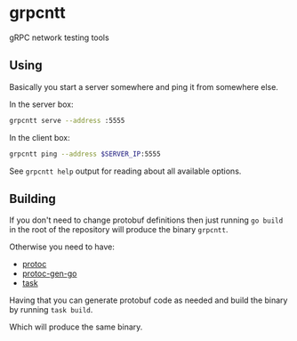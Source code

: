 # grpcntt

gRPC network testing tools

## Using

Basically you start a server somewhere and ping it from somewhere else.

In the server box:

```sh
grpcntt serve --address :5555
```

In the client box:

```sh
grpcntt ping --address $SERVER_IP:5555
```

See `grpcntt help` output for reading about all available options.

## Building

If you don't need to change protobuf definitions then just running `go build` in
the root of the repository will produce the binary `grpcntt`.

Otherwise you need to have:

- [protoc](https://developers.google.com/protocol-buffers/docs/downloads.html)
- [protoc-gen-go](https://github.com/golang/protobuf/protoc-gen-go)
- [task](https://github.com/go-task/task)

Having that you can generate protobuf code as needed and build the binary by
running `task build`.

Which will produce the same binary.
